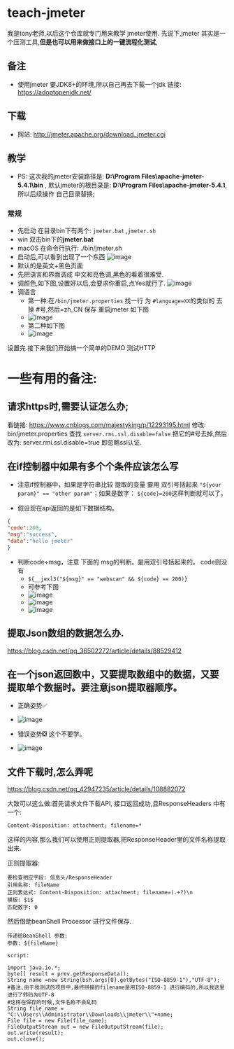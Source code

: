 # teach-jmeter
我是tony老师,以后这个仓库就专门用来教学 jmeter使用.
先说下,jmeter 其实是一个压测工具,**但是也可以用来做接口上的一键流程化测试**,
## 备注
- 使用jmeter 要JDK8+的环境,所以自己再去下载一个jdk 链接: https://adoptopenjdk.net/
## 下载
- 网站: http://jmeter.apache.org/download_jmeter.cgi

## 教学
- PS: 这次我的jmeter安装路径是: **D:\Program Files\apache-jmeter-5.4.1\bin** , 默认jmeter的根目录是: **D:\Program Files\apache-jmeter-5.4.1**,所以后续操作 自己目录替换;
### 常规
- 先启动 在目录bin下有两个: `jmeter.bat` ,`jmeter.sh`
- win 双击bin下的**jmeter.bat**
- macOS 在命令行执行: ./bin/jmeter.sh 
- 启动后,可以看到出现了一个东西
![image](https://user-images.githubusercontent.com/33167955/124236258-d0138300-db48-11eb-9f2c-8ef88c0f17dc.png)
- 默认的是英文+黑色页面
- 先把语言和界面调成 中文和亮色调,黑色的看着很难受.
- 调颜色,如下图,设置好以后,会要求你重启,点Yes就行了.
![image](https://user-images.githubusercontent.com/33167955/124236463-0a7d2000-db49-11eb-8629-07b75a2b5425.png)
- 调语言
  - 第一种:在`/bin/jmeter.properties` 找一行 为 `#language=XX`的类似的 去掉 #号,然后=zh_CN 保存 重启jmeter 如下图
  - ![image](https://user-images.githubusercontent.com/33167955/124237013-ad359e80-db49-11eb-99d2-7ed255d17aa3.png)
  - 第二种如下图
  - ![image](https://user-images.githubusercontent.com/33167955/124236909-8c6d4900-db49-11eb-904b-d781ecf52400.png)

设置完.接下来我们开始搞一个简单的DEMO 测试HTTP




# 一些有用的备注:
## 请求https时,需要认证怎么办;
看链接: https://www.cnblogs.com/majestyking/p/12293195.html
修改: bin/jmeter.properties
查找 `server.rmi.ssl.disable=false` 把它的#号去掉,然后改为: server.rmi.ssl.disable=true
即忽略ssl认证.

## 在if控制器中如果有多个个条件应该怎么写

- 注意if控制器中，如果是字符串比较 提取的变量 要用 双引号括起来 `"${your param}" == "other param"`；如果是数字： `${code}=200`这样判断就可以了。

- 假设现在api返回的是如下数据结构。

```json
{
"code":200,
"msg":"success",
"data":"hello jmeter"
}
```

- 判断code+msg，注意 下面的 msg的判断。是用双引号括起来的。 code则没有
  - `${__jexl3("${msg}" == "webscan" && ${code} == 200)}`
  - 可参考下图
  - ![image](https://user-images.githubusercontent.com/33167955/124744879-c8414d80-df51-11eb-9331-9f28b51d61c9.png)
  - ![image](https://user-images.githubusercontent.com/33167955/124744969-dabb8700-df51-11eb-88da-0b4c46816d33.png)
  - ![image](https://user-images.githubusercontent.com/33167955/124745037-f32ba180-df51-11eb-8cf0-f4fae2285479.png)

## 提取Json数组的数据怎么办.
https://blog.csdn.net/qq_36502272/article/details/88529412

## 在一个json返回数中，又要提取数组中的数据，又要提取单个数据时。要注意json提取器顺序。

- 正确姿势✅
- ![image](https://user-images.githubusercontent.com/33167955/124754793-30e1f780-df5d-11eb-9361-24a2e900233e.png)

- 错误姿势❎ 这个不要学。
- ![image](https://user-images.githubusercontent.com/33167955/124754873-47884e80-df5d-11eb-8227-b01358a06aab.png)


## 文件下载时,怎么弄呢

https://blog.csdn.net/qq_42947235/article/details/108882072

大致可以这么做:首先请求文件下载API,
接口返回成功,且ResponseHeaders 中有一个:

`Content-Disposition: attachment; filename=*`

这样的内容,那么我们可以使用正则提取器,把ResponseHeader里的文件名称提取出来.

正则提取器: 
```text
要检查相应字段: 信息头/ResponseHeader
引用名称: fileName
正则表达式: Content-Disposition: attachment; filename=(.+?)\n
模板: $1$
匹配数字: 0
```

然后借助beanShell Processor 进行文件保存.
```text
传递给BeanShell 参数:
参数: ${fileName}

script:

import java.io.*;
byte[] result = prev.getResponseData(); 
String name =new String(bsh.args[0].getBytes("ISO-8859-1"),"UTF-8");
#备注,由于我测试的项目中,最终拼接的filename是用ISO-8859-1 进行编码的,所以我这里进行了转码为UTF-8
#这样在保存的时候,文件名称不会乱码
String file_name = "C:\\Users\\Administrator\\Downloads\\jmeter\\"+name; 
File file = new File(file_name); 
FileOutputStream out = new FileOutputStream(file);
out.write(result);
out.close();

```




